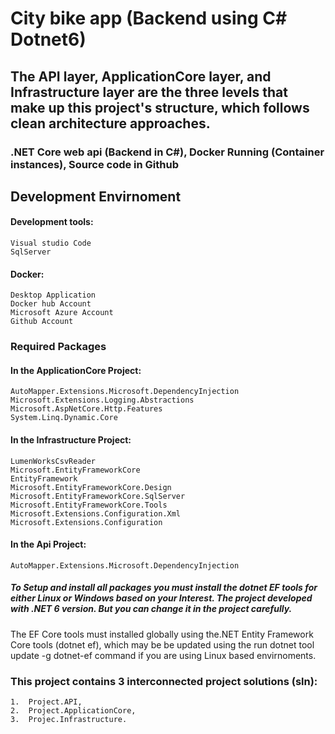 # City bike app (Backend using C# Dotnet6)
## The API layer, ApplicationCore layer, and Infrastructure layer are the three levels that make up this project's structure, which follows clean architecture approaches.
### .NET Core web api (Backend in C#), Docker Running (Container instances), Source code in Github
## Development Envirnoment
#### Development tools:
	Visual studio Code
	SqlServer

#### Docker:
	Desktop Application
	Docker hub Account
	Microsoft Azure Account
	Github Account
### Required Packages
#### In the ApplicationCore Project:
	AutoMapper.Extensions.Microsoft.DependencyInjection
	Microsoft.Extensions.Logging.Abstractions
	Microsoft.AspNetCore.Http.Features
	System.Linq.Dynamic.Core
#### In the Infrastructure Project:
	LumenWorksCsvReader
	Microsoft.EntityFrameworkCore
	EntityFramework
	Microsoft.EntityFrameworkCore.Design
	Microsoft.EntityFrameworkCore.SqlServer
	Microsoft.EntityFrameworkCore.Tools
	Microsoft.Extensions.Configuration.Xml
	Microsoft.Extensions.Configuration
#### In the Api Project:
	AutoMapper.Extensions.Microsoft.DependencyInjection
##### To Setup and install all packages you must install the dotnet EF tools for either Linux or Windows based on your Interest. The project developed with .NET 6 version. But you can change it in the project carefully.
The EF Core tools must installed globally using the.NET Entity Framework Core tools (dotnet ef), which may be be updated using the run dotnet tool update -g dotnet-ef command if you are using Linux based envirnoments.
### This project contains 3 interconnected project solutions (sln):
	1.  Project.API,
	2.  Project.ApplicationCore,
	3.  Projec.Infrastructure.
